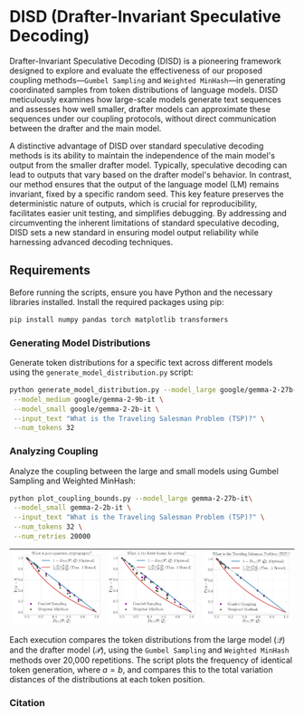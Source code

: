 # DISD (Drafter-Invariant Speculative Decoding)

Drafter-Invariant Speculative Decoding (DISD) is a pioneering framework designed to explore and evaluate the effectiveness of our proposed coupling methods—`Gumbel Sampling` and `Weighted MinHash`—in generating coordinated samples from token distributions of language models. DISD meticulously examines how large-scale models generate text sequences and assesses how well smaller, drafter models can approximate these sequences under our coupling protocols, without direct communication between the drafter and the main model.

A distinctive advantage of DISD over standard speculative decoding methods is its ability to maintain the independence of the main model's output from the smaller drafter model. Typically, speculative decoding can lead to outputs that vary based on the drafter model's behavior. In contrast, our method ensures that the output of the language model (LM) remains invariant, fixed by a specific random seed. This key feature preserves the deterministic nature of outputs, which is crucial for reproducibility, facilitates easier unit testing, and simplifies debugging. By addressing and circumventing the inherent limitations of standard speculative decoding, DISD sets a new standard in ensuring model output reliability while harnessing advanced decoding techniques.
## Requirements

Before running the scripts, ensure you have Python and the necessary libraries installed. Install the required packages using pip:

```bash
pip install numpy pandas torch matplotlib transformers
```

### Generating Model Distributions
Generate token distributions for a specific text across different models using the `generate_model_distribution.py` script:
```bash
python generate_model_distribution.py --model_large google/gemma-2-27b-it \
 --model_medium google/gemma-2-9b-it \
 --model_small google/gemma-2-2b-it \
 --input_text "What is the Traveling Salesman Problem (TSP)?" \
 --num_tokens 32 
```

### Analyzing Coupling
Analyze the coupling between the large and small models using Gumbel Sampling and Weighted MinHash:

```bash
python plot_coupling_bounds.py --model_large gemma-2-27b-it\
 --model_small gemma-2-2b-it \
 --input_text "What is the Traveling Salesman Problem (TSP)?" \
 --num_tokens 32 \
 --num_retries 20000
```

| ![Plot 1](./img/What_is_post-quantum_cryptography.png) | ![Plot 2](./img/What_is_the_lower_bound_for_sorting.png) | ![Plot 3](./img/What_is_the_Traveling_Salesman_Problem_(TSP).png) |
|:------------------------------------------------------:|:--------------------------------------------------------:|:-----------------------------------------------------------------:|

Each execution compares the token distributions from the large model ($\mathcal{Q}$) and the drafter model ($\mathcal{P}$), using the `Gumbel Sampling` and `Weighted MinHash` methods over 20,000 repetitions. The script plots the frequency of identical token generation, where $a = b$, and compares this to the total variation distances of the distributions at each token position.


### Citation
